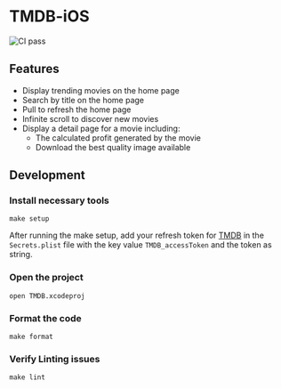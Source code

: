 # TMDB-iOS

![CI pass](https://github.com/Technical-interview-yassir/TMDB-iOS/actions/workflows/main.yml/badge.svg)

## Features

- Display trending movies on the home page
- Search by title on the home page
- Pull to refresh the home page
- Infinite scroll to discover new movies
- Display a detail page for a movie including:
  - The calculated profit generated by the movie
  - Download the best quality image available

## Development

### Install necessary tools

```
make setup
```

After running the make setup, add your refresh token for [TMDB](https://developer.themoviedb.org/docs) in the `Secrets.plist` file with the key value `TMDB_accessToken` and the token as string.

### Open the project

```
open TMDB.xcodeproj
```

### Format the code

```
make format
```

### Verify Linting issues

```
make lint
```